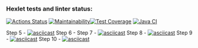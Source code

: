 ### Hexlet tests and linter status:
[![Actions Status](https://github.com/DanielNuud/java-project-71/actions/workflows/hexlet-check.yml/badge.svg)](https://github.com/DanielNuud/java-project-71/actions)
[![Maintainability](https://api.codeclimate.com/v1/badges/aebaa8212e0a97eebbd7/maintainability)](https://codeclimate.com/github/DanielNuud/java-project-71/maintainability)[![Test Coverage](https://api.codeclimate.com/v1/badges/aebaa8212e0a97eebbd7/test_coverage)](https://codeclimate.com/github/DanielNuud/java-project-71/test_coverage) [![Java CI](https://github.com/DanielNuud/java-project-71/actions/workflows/main.yml/badge.svg)](https://github.com/DanielNuud/java-project-71/actions/workflows/main.yml)

Step 5 - [![asciicast](https://asciinema.org/a/cHTJdYxc6WWcrDwUBhtlmjjgJ.svg)](https://asciinema.org/a/cHTJdYxc6WWcrDwUBhtlmjjgJ)
Step 6 -
Step 7 - [![asciicast](https://asciinema.org/a/QmEUctAXBdgdHFh3fqKAGEmX1.svg)](https://asciinema.org/a/QmEUctAXBdgdHFh3fqKAGEmX1)
Step 8 - [![asciicast](https://asciinema.org/a/QVzkiTCWjMjaHiOeOmXexJmLV.svg)](https://asciinema.org/a/QVzkiTCWjMjaHiOeOmXexJmLV) 
Step 9 - [![asciicast](https://asciinema.org/a/C1a0imtPkpJYqp7pV2Gg1wLGg.svg)](https://asciinema.org/a/C1a0imtPkpJYqp7pV2Gg1wLGg)
Step 10 - [![asciicast](https://asciinema.org/a/bDLgEwnDXpYdl6WuDlI6unbQY.svg)](https://asciinema.org/a/bDLgEwnDXpYdl6WuDlI6unbQY)
